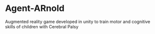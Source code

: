# Agent-ARnold
Augmented reality game developed in unity to train motor and cognitive skills of children with Cerebral Palsy
